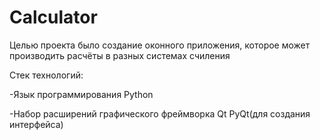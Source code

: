 # Calculator

Целью проекта было создание оконного приложения, которое может производить расчёты в разных системах счиления

Стек технологий:

-Язык программирования Python

-Набор расширений графического фреймворка Qt PyQt(для создания интерфейса)
